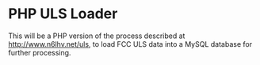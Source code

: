 PHP ULS Loader
==============
This will be a PHP version of the process described at http://www.n6lhv.net/uls, to load FCC ULS data into a MySQL database for further processing.
